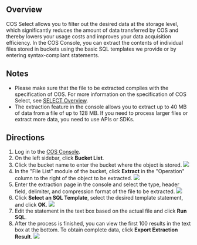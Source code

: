 ## Overview

COS Select allows you to filter out the desired data at the storage level, which significantly reduces the amount of data transferred by COS and thereby lowers your usage costs and improves your data acquisition efficiency. In the COS Console, you can extract the contents of individual files stored in buckets using the basic SQL templates we provide or by entering syntax-compliant statements.

## Notes

- Please make sure that the file to be extracted complies with the specification of COS. For more information on the specification of COS Select, see [SELECT Overview](https://intl.cloud.tencent.com/document/product/436/32472).
- The extraction feature in the console allows you to extract up to 40 MB of data from a file of up to 128 MB. If you need to process larger files or extract more data, you need to use APIs or SDKs.

## Directions

1. Log in to the [COS Console](https://console.cloud.tencent.com/cos5).
2. On the left sidebar, click **Bucket List**.
3. Click the bucket name to enter the bucket where the object is stored.
   ![](https://main.qcloudimg.com/raw/44d78203df8d6b4506e7870e7cd827b1.png)
4. In the "File List" module of the bucket, click **Extract** in the "Operation" column to the right of the object to be extracted.
	 ![](https://main.qcloudimg.com/raw/2e507efa3b6f9ccda41a45b7bb3038d1.png)
5. Enter the extraction page in the console and select the type, header field, delimiter, and compression format of the file to be extracted.
	 ![](https://main.qcloudimg.com/raw/b6390a741fc0b3dd6880752ed78d7ca5.png)
6. Click **Select an SQL Template**, select the desired template statement, and click **OK**.
	 ![](https://main.qcloudimg.com/raw/0b3886fd501962d7eff5efd0b3bb4a89.png)
7. Edit the statement in the text box based on the actual file and click **Run SQL**.
8. After the process is finished, you can view the first 100 results in the text box at the bottom. To obtain complete data, click **Export Extraction Result**.
	 ![](https://main.qcloudimg.com/raw/b269aa12cd63d838559642b60f0f598c.png)
	 
